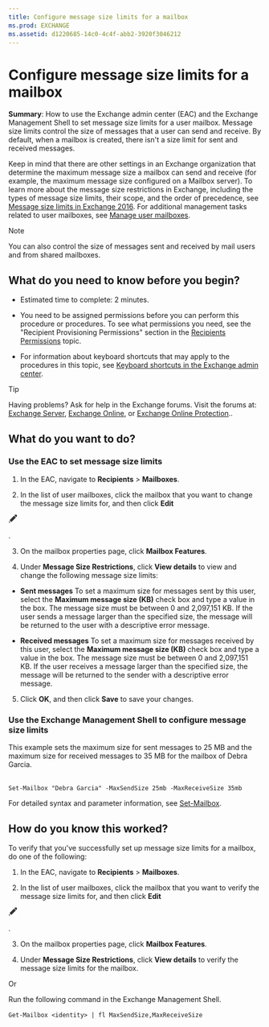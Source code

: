 ```yaml
---
title: Configure message size limits for a mailbox
ms.prod: EXCHANGE
ms.assetid: d1220685-14c0-4c4f-abb2-3920f3046212
---
```



# Configure message size limits for a mailbox
 **Summary**: How to use the Exchange admin center (EAC) and the Exchange Management Shell to set message size limits for a user mailbox. 
Message size limits control the size of messages that a user can send and receive. By default, when a mailbox is created, there isn't a size limit for sent and received messages.
  
    
    

Keep in mind that there are other settings in an Exchange organization that determine the maximum message size a mailbox can send and receive (for example, the maximum message size configured on a Mailbox server). To learn more about the message size restrictions in Exchange, including the types of message size limits, their scope, and the order of precedence, see  [Message size limits in Exchange 2016](message-size-limits-in-exchange-2016.md).
For additional management tasks related to user mailboxes, see  [Manage user mailboxes](manage-user-mailboxes.md).
  
    
    


> [!NOTE]
> You can also control the size of messages sent and received by mail users and from shared mailboxes. 
  
    
    


## What do you need to know before you begin?


- Estimated time to complete: 2 minutes.
    
  
- You need to be assigned permissions before you can perform this procedure or procedures. To see what permissions you need, see the "Recipient Provisioning Permissions" section in the  [Recipients Permissions](recipients-permissions.md) topic.
    
  
- For information about keyboard shortcuts that may apply to the procedures in this topic, see  [Keyboard shortcuts in the Exchange admin center](keyboard-shortcuts-in-the-exchange-admin-center.md).
    
  

> [!TIP]
> Having problems? Ask for help in the Exchange forums. Visit the forums at:  [Exchange Server](https://go.microsoft.com/fwlink/p/?linkId=60612),  [Exchange Online](https://go.microsoft.com/fwlink/p/?linkId=267542), or  [Exchange Online Protection](https://go.microsoft.com/fwlink/p/?linkId=285351).. 
  
    
    


## What do you want to do?


### Use the EAC to set message size limits


1. In the EAC, navigate to **Recipients** > **Mailboxes**.
    
  
2. In the list of user mailboxes, click the mailbox that you want to change the message size limits for, and then click **Edit**
  
    
    
![Edit icon](images/ITPro_EAC_EditIcon.png)
  
    
    
.
    
  
3. On the mailbox properties page, click **Mailbox Features**.
    
  
4. Under **Message Size Restrictions**, click **View details** to view and change the following message size limits:
    
  - **Sent messages** To set a maximum size for messages sent by this user, select the **Maximum message size (KB)** check box and type a value in the box. The message size must be between 0 and 2,097,151 KB. If the user sends a message larger than the specified size, the message will be returned to the user with a descriptive error message.
    
  
  - **Received messages** To set a maximum size for messages received by this user, select the **Maximum message size (KB)** check box and type a value in the box. The message size must be between 0 and 2,097,151 KB. If the user receives a message larger than the specified size, the message will be returned to the sender with a descriptive error message.
    
  
5. Click **OK**, and then click **Save** to save your changes.
    
  

### Use the Exchange Management Shell to configure message size limits

This example sets the maximum size for sent messages to 25 MB and the maximum size for received messages to 35 MB for the mailbox of Debra Garcia.
  
    
    

```

Set-Mailbox "Debra Garcia" -MaxSendSize 25mb -MaxReceiveSize 35mb
```

For detailed syntax and parameter information, see  [Set-Mailbox](http://technet.microsoft.com/library/a0d413b9-d949-4df6-ba96-ac0906dedae2.aspx).
  
    
    

## How do you know this worked?

To verify that you've successfully set up message size limits for a mailbox, do one of the following:
  
    
    

1. In the EAC, navigate to **Recipients** > **Mailboxes**.
    
  
2. In the list of user mailboxes, click the mailbox that you want to verify the message size limits for, and then click **Edit**
  
    
    
![Edit icon](images/ITPro_EAC_EditIcon.png)
  
    
    
.
    
  
3. On the mailbox properties page, click **Mailbox Features**.
    
  
4. Under **Message Size Restrictions**, click **View details** to verify the message size limits for the mailbox.
    
  
Or
  
    
    
Run the following command in the Exchange Management Shell.
  
    
    



```
Get-Mailbox <identity> | fl MaxSendSize,MaxReceiveSize
```


